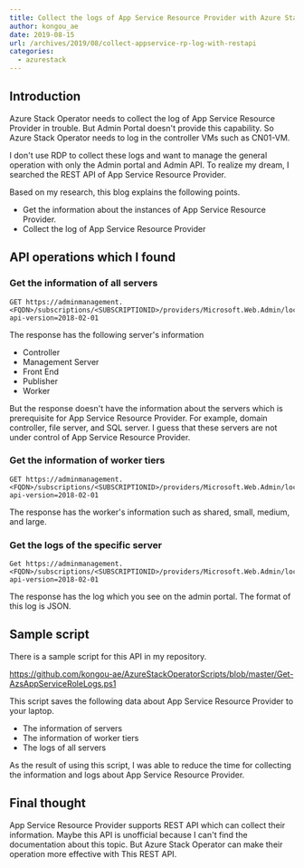 ```yaml
---
title: Collect the logs of App Service Resource Provider with Azure Stack REST API
author: kongou_ae
date: 2019-08-15
url: /archives/2019/08/collect-appservice-rp-log-with-restapi
categories:
  - azurestack
---
```


## Introduction

Azure Stack Operator needs to collect the log of App Service Resource Provider in trouble. But Admin Portal doesn't provide this capability. So Azure Stack Operator needs to log in the controller VMs such as CN01-VM.

I don't use RDP to collect these logs and want to manage the general operation with only the Admin portal and Admin API. To realize my dream, I searched the REST API of App Service Resource Provider.

Based on my research, this blog explains the following points.

- Get the information about the instances of App Service Resource Provider.
- Collect the log of App Service Resource Provider

## API operations which I found

### Get the information of all servers

```
GET https://adminmanagement.<FQDN>/subscriptions/<SUBSCRIPTIONID>/providers/Microsoft.Web.Admin/locations/<REGION>/servers?api-version=2018-02-01
```

The response has the following server's information

- Controller
- Management Server
- Front End
- Publisher
- Worker

But the response doesn't have the information about the servers which is prerequisite for App Service Resource Provider. For example, domain controller, file server, and SQL server. I guess that these servers are not under control of App Service Resource Provider.

### Get the information of worker tiers

```
GET https://adminmanagement.<FQDN>/subscriptions/<SUBSCRIPTIONID>/providers/Microsoft.Web.Admin/locations/<REGION>/workerTiers?api-version=2018-02-01
```

The response has the worker's information such as shared, small, medium, and large.


### Get the logs of the specific server

```
Get https://adminmanagement.<FQDN>/subscriptions/<SUBSCRIPTIONID>/providers/Microsoft.Web.Admin/locations/<REGION>/servers/<SERVERNAME>/log?api-version=2018-02-01
```

The response has the log which you see on the admin portal. The format of this log is JSON.

## Sample script

There is a sample script for this API in my repository.

https://github.com/kongou-ae/AzureStackOperatorScripts/blob/master/Get-AzsAppServiceRoleLogs.ps1

This script saves the following data about App Service Resource Provider to your laptop.

- The information of servers
- The information of worker tiers
- The logs of all servers

As the result of using this script, I was able to reduce the time for collecting the information and logs about App Service Resource Provider.

## Final thought

App Service Resource Provider supports REST API which can collect their information. Maybe this API is unofficial because I can't find the documentation about this topic. But Azure Stack Operator can make their operation more effective with This REST API.
  

